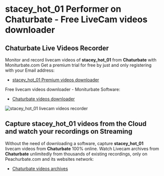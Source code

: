 # stacey_hot_01 Performer on Chaturbate - Free LiveCam videos downloader

## Chaturbate Live Videos Recorder

Monitor and record livecam videos of **stacey_hot_01** from **Chaturbate** with Moniturbate.com
Get a premium trial for free by just and only registering with your Email address:
* [stacey_hot_01 Premium videos downloader](https://moniturbate.com/request-demo-licence-key.html)

Free livecam videos downloader - Moniturbate Software:
* [Chaturbate videos downloader](https://moniturbate.com/moniturbate-download-software.html)

![stacey_hot_01 livecam videos recorder](https://peachurnet.com/templates/moniturbate-software.png)


## Capture stacey_hot_01 videos from the Cloud and watch your recordings on Streaming

Without the need of downloading a software, capture **stacey_hot_01** livecam videos from **Chaturbate** 100% online.
Watch Livecam archives from **Chaturbate** unlimitedly from thousands of existing recordings, only on Peachurbate.com and its websites network:
* [Chaturbate videos archives](https://peachurnet.com/)